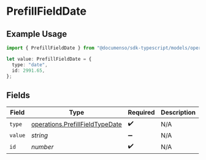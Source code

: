 # PrefillFieldDate

## Example Usage

```typescript
import { PrefillFieldDate } from "@documenso/sdk-typescript/models/operations";

let value: PrefillFieldDate = {
  type: "date",
  id: 2991.65,
};
```

## Fields

| Field                                                                              | Type                                                                               | Required                                                                           | Description                                                                        |
| ---------------------------------------------------------------------------------- | ---------------------------------------------------------------------------------- | ---------------------------------------------------------------------------------- | ---------------------------------------------------------------------------------- |
| `type`                                                                             | [operations.PrefillFieldTypeDate](../../models/operations/prefillfieldtypedate.md) | :heavy_check_mark:                                                                 | N/A                                                                                |
| `value`                                                                            | *string*                                                                           | :heavy_minus_sign:                                                                 | N/A                                                                                |
| `id`                                                                               | *number*                                                                           | :heavy_check_mark:                                                                 | N/A                                                                                |